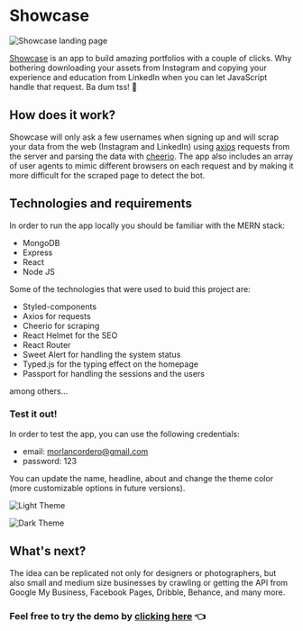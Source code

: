 # Showcase

![Showcase landing page](https://i.ibb.co/HCy70B1/Captura-de-Pantalla-2019-10-10-a-la-s-11-26-45.png)

[Showcase](https://sleepy-boyd-6f9c5e.netlify.com/) is an app to build amazing portfolios with a couple of clicks. Why bothering downloading your assets from Instagram and copying your experience and education from LinkedIn when you can let JavaScript handle that request. Ba dum tss! 🥁

## How does it work?
Showcase will only ask a few usernames when signing up and will scrap your data from the web (Instagram and LinkedIn) using [axios](https://github.com/axios/axios) requests from the server and parsing the data with [cheerio](https://cheerio.js.org/). The app also includes an array of user agents to mimic different browsers on each request and by making it more difficult for the scraped page to detect the bot.

## Technologies and requirements
In order to run the app locally you should be familiar with the MERN stack:
- MongoDB
- Express
- React
- Node JS

Some of the technologies that were used to buid this project are:
- Styled-components
- Axios for requests
- Cheerio for scraping
- React Helmet for the SEO
- React Router
- Sweet Alert for handling the system status
- Typed.js for the typing effect on the homepage
- Passport for handling the sessions and the users

among others...

### Test it out!
In order to test the app, you can use the following credentials:
- email: morlancordero@gmail.com
- password: 123

You can update the name, headline, about and change the theme color (more customizable options in future versions).

![Light Theme](https://i.ibb.co/F3nZFxj/Captura-de-Pantalla-2019-10-10-a-la-s-11-32-44.png)

![Dark Theme](https://i.ibb.co/MpMKVt2/Captura-de-Pantalla-2019-10-09-a-la-s-16-22-23.png)

## What's next?
The idea can be replicated not only for designers or photographers, but also small and medium size businesses by crawling or getting the API from Google My Business, Facebook Pages, Dribble, Behance, and many more.

### Feel free to try the demo by [clicking here](https://sleepy-boyd-6f9c5e.netlify.com/) 👈
